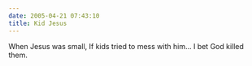 ```yaml
---
date: 2005-04-21 07:43:10
title: Kid Jesus
---
```

When Jesus was small,
If kids tried to mess with him...
I bet God killed them.